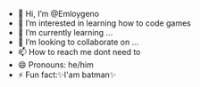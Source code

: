 - 👋 Hi, I’m @Emloygeno
- 👀 I’m interested in learning how to code games
- 🌱 I’m currently learning ...
- 💞️ I’m looking to collaborate on ...
- 📫 How to reach me dont need to
- 😄 Pronouns: he/him
- ⚡ Fun fact:✨I'am batman✨

<!---
Emloygeno/Emloygeno is a ✨ special ✨ repository because its `README.md` (this file) appears on your GitHub profile.
You can click the Preview link to take a look at your changes.
--->
